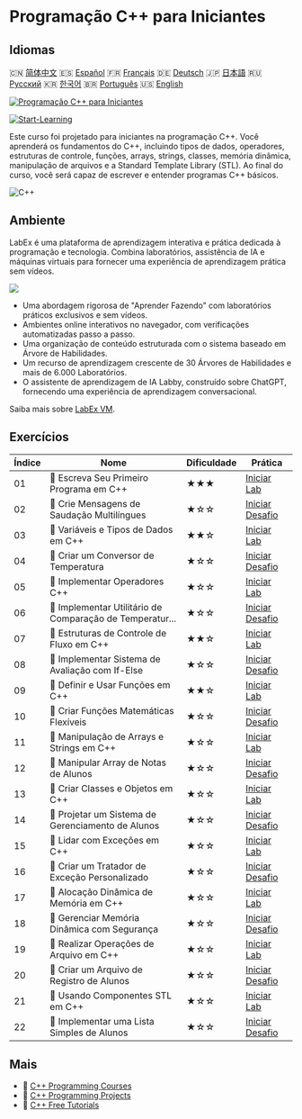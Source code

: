 # Programação C++ para Iniciantes

## Idiomas

🇨🇳 [简体中文](README_zh.md) 🇪🇸 [Español](README_es.md) 🇫🇷 [Français](README_fr.md) 🇩🇪 [Deutsch](README_de.md) 🇯🇵 [日本語](README_ja.md) 🇷🇺 [Русский](README_ru.md) 🇰🇷 [한국어](README_ko.md) 🇧🇷 [Português](README_pt.md) 🇺🇸 [English](README.md) 

[![Programação C++ para Iniciantes](https://cover-creator.labex.io/cpp-programming-for-beginners.png?lang=pt)](https://labex.io/pt/courses/cpp-programming-for-beginners)

[![Start-Learning](https://img.shields.io/badge/Start-Learning-whitesmoke?style=for-the-badge)](https://labex.io/pt/courses/cpp-programming-for-beginners)

Este curso foi projetado para iniciantes na programação C++. Você aprenderá os fundamentos do C++, incluindo tipos de dados, operadores, estruturas de controle, funções, arrays, strings, classes, memória dinâmica, manipulação de arquivos e a Standard Template Library (STL). Ao final do curso, você será capaz de escrever e entender programas C++ básicos.

![C++](https://img.shields.io/badge/C++-whitesmoke?style=for-the-badge&logo=c++)


## Ambiente

LabEx é uma plataforma de aprendizagem interativa e prática dedicada à programação e tecnologia. Combina laboratórios, assistência de IA e máquinas virtuais para fornecer uma experiência de aprendizagem prática sem vídeos.

![](https://tutorial-screenshot.getvm.io/images/vm-1725247253.png)

- Uma abordagem rigorosa de "Aprender Fazendo" com laboratórios práticos exclusivos e sem vídeos.
- Ambientes online interativos no navegador, com verificações automatizadas passo a passo.
- Uma organização de conteúdo estruturada com o sistema baseado em Árvore de Habilidades.
- Um recurso de aprendizagem crescente de 30 Árvores de Habilidades e mais de 6.000 Laboratórios.
- O assistente de aprendizagem de IA Labby, construído sobre ChatGPT, fornecendo uma experiência de aprendizagem conversacional.

Saiba mais sobre [LabEx VM](https://support.labex.io/using-labex/virtual-machine).

## Exercícios

|   Índice | Nome                                                     | Dificuldade   | Prática                                                                                                                     |
|----------|----------------------------------------------------------|---------------|-----------------------------------------------------------------------------------------------------------------------------|
|       01 | 📖 Escreva Seu Primeiro Programa em C++                  | ★★★           | <a target='_blank' href='https://labex.io/pt/tutorials/cpp-write-your-first-c-program-446069'>Iniciar Lab</a>               |
|       02 | 🎯 Crie Mensagens de Saudação Multilíngues               | ★☆☆           | <a target='_blank' href='https://labex.io/pt/tutorials/cpp-craft-multilingual-greeting-messages-446094'>Iniciar Desafio</a> |
|       03 | 📖 Variáveis e Tipos de Dados em C++                     | ★★☆           | <a target='_blank' href='https://labex.io/pt/tutorials/cpp-variables-and-data-types-in-c-446078'>Iniciar Lab</a>            |
|       04 | 🎯 Criar um Conversor de Temperatura                     | ★☆☆           | <a target='_blank' href='https://labex.io/pt/tutorials/c-create-a-temperature-converter-446144'>Iniciar Desafio</a>         |
|       05 | 📖 Implementar Operadores C++                            | ★☆☆           | <a target='_blank' href='https://labex.io/pt/tutorials/cpp-implement-c-operators-446084'>Iniciar Lab</a>                    |
|       06 | 🎯 Implementar Utilitário de Comparação de Temperatur... | ★☆☆           | <a target='_blank' href='https://labex.io/pt/tutorials/implement-temperature-comparison-utility-446145'>Iniciar Desafio</a> |
|       07 | 📖 Estruturas de Controle de Fluxo em C++                | ★★☆           | <a target='_blank' href='https://labex.io/pt/tutorials/cpp-control-flow-structures-in-c-446083'>Iniciar Lab</a>             |
|       08 | 🎯 Implementar Sistema de Avaliação com If-Else          | ★☆☆           | <a target='_blank' href='https://labex.io/pt/tutorials/c-implement-grading-system-with-if-else-446149'>Iniciar Desafio</a>  |
|       09 | 📖 Definir e Usar Funções em C++                         | ★★☆           | <a target='_blank' href='https://labex.io/pt/tutorials/cpp-define-and-use-functions-in-c-446080'>Iniciar Lab</a>            |
|       10 | 🎯 Criar Funções Matemáticas Flexíveis                   | ★☆☆           | <a target='_blank' href='https://labex.io/pt/tutorials/c-create-flexible-math-functions-446161'>Iniciar Desafio</a>         |
|       11 | 📖 Manipulação de Arrays e Strings em C++                | ★☆☆           | <a target='_blank' href='https://labex.io/pt/tutorials/cpp-manipulate-arrays-and-strings-in-c-446085'>Iniciar Lab</a>       |
|       12 | 🎯 Manipular Array de Notas de Alunos                    | ★☆☆           | <a target='_blank' href='https://labex.io/pt/tutorials/c-manipulate-student-scores-array-446194'>Iniciar Desafio</a>        |
|       13 | 📖 Criar Classes e Objetos em C++                        | ★☆☆           | <a target='_blank' href='https://labex.io/pt/tutorials/cpp-create-classes-and-objects-in-c-446079'>Iniciar Lab</a>          |
|       14 | 🎯 Projetar um Sistema de Gerenciamento de Alunos        | ★☆☆           | <a target='_blank' href='https://labex.io/pt/tutorials/cpp-design-a-student-management-system-446288'>Iniciar Desafio</a>   |
|       15 | 📖 Lidar com Exceções em C++                             | ★☆☆           | <a target='_blank' href='https://labex.io/pt/tutorials/cpp-handle-exceptions-in-c-446082'>Iniciar Lab</a>                   |
|       16 | 🎯 Criar um Tratador de Exceção Personalizado            | ★☆☆           | <a target='_blank' href='https://labex.io/pt/tutorials/cpp-create-a-custom-exception-handler-446292'>Iniciar Desafio</a>    |
|       17 | 📖 Alocação Dinâmica de Memória em C++                   | ★☆☆           | <a target='_blank' href='https://labex.io/pt/tutorials/cpp-dynamic-memory-allocation-in-c-446081'>Iniciar Lab</a>           |
|       18 | 🎯 Gerenciar Memória Dinâmica com Segurança              | ★☆☆           | <a target='_blank' href='https://labex.io/pt/tutorials/cpp-manage-dynamic-memory-safely-446299'>Iniciar Desafio</a>         |
|       19 | 📖 Realizar Operações de Arquivo em C++                  | ★☆☆           | <a target='_blank' href='https://labex.io/pt/tutorials/cpp-perform-file-operations-in-c-446086'>Iniciar Lab</a>             |
|       20 | 🎯 Criar um Arquivo de Registro de Alunos                | ★☆☆           | <a target='_blank' href='https://labex.io/pt/tutorials/cpp-create-a-student-log-file-446297'>Iniciar Desafio</a>            |
|       21 | 📖 Usando Componentes STL em C++                         | ★☆☆           | <a target='_blank' href='https://labex.io/pt/tutorials/cpp-use-stl-components-in-c-446087'>Iniciar Lab</a>                  |
|       22 | 🎯 Implementar uma Lista Simples de Alunos               | ★☆☆           | <a target='_blank' href='https://labex.io/pt/tutorials/cpp-implement-a-simple-student-roster-446298'>Iniciar Desafio</a>    |

## Mais

- 🔗 [C++ Programming Courses](https://github.com/labex-labs/awesome-programming-courses)
- 🔗 [C++ Programming Projects](https://github.com/labex-labs/awesome-programming-projects)
- 🔗 [C++ Free Tutorials](https://github.com/labex-labs/cpp-free-tutorials)

